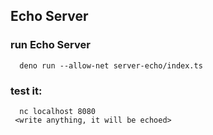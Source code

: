 ## Echo Server

### run Echo Server  
```
  deno run --allow-net server-echo/index.ts
```

### test it:

```
  nc localhost 8080
 <write anything, it will be echoed>
```